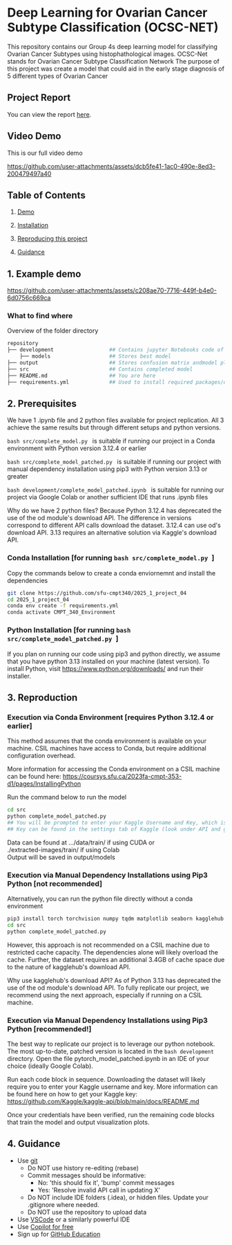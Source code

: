 # Deep Learning for Ovarian Cancer Subtype Classification (OCSC-NET)
This repository contains our Group 4s deep learning model for classifying Ovarian Cancer Subtypes using histophathological images.
OCSC-Net stands for Ovarian Cancer Subtype Classification Network
The purpose of this project was create a model that could aid in the early stage diagnosis of 5 different types of Ovarian Cancer 

## Project Report

You can view the report [here](Project_Report.pdf).


## Video Demo 
This is our full video demo

https://github.com/user-attachments/assets/dcb5fe41-1ac0-490e-8ed3-200479497a40


## Table of Contents
1. [Demo](#demo)

2. [Installation](#installation)

3. [Reproducing this project](#repro)

4. [Guidance](#guide)


<a name="demo"></a>
## 1. Example demo

https://github.com/user-attachments/assets/c208ae70-7716-449f-b4e0-6d0756c669ca

### What to find where
Overview of the folder directory

```bash
repository
├── development                  ## Contains jupyter Notebooks code of previous models
    ├── models                   ## Stores best model
├── output                       ## Stores confusion matrix andmodel plots for training loss and validation accuracy 
├── src                          ## Contains completed model 
├── README.md                    ## You are here
├── requirements.yml             ## Used to install required packages/dependencies
```

<a name="installation"></a>

## 2. Prerequisites

We have 1 .ipynb file and 2 python files available for project replication.
All 3 achieve the same results but through different setups and python versions.

```bash src/complete_model.py ``` is suitable if running our project in a Conda environment with Python version 3.12.4 or earlier

```bash src/complete_model_patched.py ``` is suitable if running our project with manual dependency installation using pip3 with Python version 3.13 or greater

```bash development/complete_model_patched.ipynb ``` is suitable for running our project via Google Colab or another sufficient IDE that runs .ipynb files

Why do we have 2 python files? Because Python 3.12.4 has deprecated the use of the od module's download API.
The difference in versions correspond to different API calls download the dataset.
3.12.4 can use od's download API. 3.13 requires an alternative solution via Kaggle's download API.


### Conda Installation [for running ```bash src/complete_model.py ```]
Copy the commands below to create a conda enviornemnt and install the dependencies 

```bash
git clone https://github.com/sfu-cmpt340/2025_1_project_04
cd 2025_1_project_04
conda env create -f requirements.yml
conda activate CMPT_340_Environment
```

### Python Installation [for running ```bash src/complete_model_patched.py ```]
If you plan on running our code using pip3 and python directly, we assume that you have python 3.13 installed on your machine (latest version).
To install Python, visit https://www.python.org/downloads/ and run their installer.


<a name="repro"></a>
## 3. Reproduction

### Execution via Conda Environment [requires Python 3.12.4 or earlier]

This method assumes that the conda environment is available on your machine.
CSIL machines have access to Conda, but require additional configuration overhead.

More information for accessing the Conda environment on a CSIL machine can be found here: https://coursys.sfu.ca/2023fa-cmpt-353-d1/pages/InstallingPython

Run the command below to run the model
```bash
cd src
python complete_model_patched.py
## You will be prompted to enter your Kaggle Username and Key, which is required to download the dataset
## Key can be found in the settings tab of Kaggle (look under API and generate a new token, this token is your password)
```
Data can be found at .../data/train/ if using CUDA or\
./extracted-images/train/ if using Colab\
Output will be saved in output/models

### Execution via Manual Dependency Installations using Pip3 Python [not recommended]
Alternatively, you can run the python file directly without a conda environment
```bash
pip3 install torch torchvision numpy tqdm matplotlib seaborn kagglehub scikit-learn
cd src
python complete_model_patched.py
```
However, this approach is not recommended on a CSIL machine due to restricted cache capacity. 
The dependencies alone will likely overload the cache. Further, the dataset requires an additional 3.4GB of cache space due to the nature of kagglehub's download API.

Why use kagglehub's download API? As of Python 3.13 has deprecated the use of the od module's download API.
To fully replicate our project, we recommend using the next approach, especially if running on a CSIL machine.

### Execution via Manual Dependency Installations using Pip3 Python [recommended!]

The best way to replicate our project is to leverage our python notebook.
The most up-to-date, patched version is located in the ```bash development``` directory.
Open the file pytorch_model_patched.ipynb in an IDE of your choice (ideally Google Colab).

Run each code block in sequence. Downloading the dataset will likely require you to enter your Kaggle username and key.
More information can be found here on how to get your Kaggle key: https://github.com/Kaggle/kaggle-api/blob/main/docs/README.md

Once your credentials have been verified, run the remaining code blocks that train the model and output visualization plots.

<a name="guide"></a>
## 4. Guidance

- Use [git](https://git-scm.com/book/en/v2)
    - Do NOT use history re-editing (rebase)
    - Commit messages should be informative:
        - No: 'this should fix it', 'bump' commit messages
        - Yes: 'Resolve invalid API call in updating X'
    - Do NOT include IDE folders (.idea), or hidden files. Update your .gitignore where needed.
    - Do NOT use the repository to upload data
- Use [VSCode](https://code.visualstudio.com/) or a similarly powerful IDE
- Use [Copilot for free](https://dev.to/twizelissa/how-to-enable-github-copilot-for-free-as-student-4kal)
- Sign up for [GitHub Education](https://education.github.com/) 

